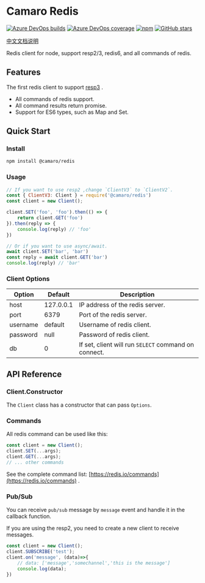 # Camaro Redis

[![Azure DevOps builds](https://img.shields.io/azure-devops/build/camarojs/redis/1)](https://dev.azure.com/camarojs/redis/_build/latest?definitionId=1)
[![Azure DevOps coverage](https://img.shields.io/azure-devops/coverage/camarojs/redis/1)](https://dev.azure.com/camarojs/redis/_build/latest?definitionId=1)
[![npm](https://img.shields.io/npm/dm/@camaro/redis)](https://www.npmjs.com/package/@camaro/redis)
[![GitHub stars](https://img.shields.io/github/stars/camarojs/redis)](https://github.com/camarojs/redis/stargazers)

[中文文档说明](./doc/zh-CN.md)

Redis client for node, support resp2/3, redis6, and all commands of redis.

## Features

The first redis client to support [resp3](https://github.com/antirez/RESP3/blob/master/spec.md) .

+ All commands of redis support.
+ All command results return promise.
+ Support for ES6 types, such as Map and Set.

## Quick Start

### Install

```bash
npm install @camaro/redis
```

### Usage

```js
// If you want to use resp2 ,change `ClientV3` to `ClientV2`.
const { ClientV3: Client } = require('@camaro/redis')
const client = new Client();

client.SET('foo', 'foo').then(() => {
    return client.GET('foo')
}).then(reply => {
    console.log(reply) // 'foo'
})

// Or if you want to use async/await.
await client.SET('bar', 'bar')
const reply = await client.GET('bar')
console.log(reply) // 'bar'
```

### Client Options

| Option | Default | Description |
| --- | --- | --- |
| host | 127.0.0.1 | IP address of the redis server. |
| port | 6379 | Port of the redis server. |
| username | default | Username of redis client. |
| password | null | Password of redis client. |
| db | 0 | If set, client will run `SELECT` command on connect. |

## API Reference

### Client.Constructor

The `Client` class has a constructor that can pass `Options`.

### Commands

All redis command can be used like this:

```js
const client = new Client();
client.SET(...args);
client.GET(...args);
// ... other commands
```

See the complete command list: [https://redis.io/commands](https://redis.io/commands) .

### Pub/Sub

You can receive `pub/sub` message by `message` event and handle it in the callback function.

If you are using the resp2, you need to create a new client to receive messages.

```js
const client = new Client();
client.SUBSCRIBE('test');
client.on('message', (data)=>{
    // data: ['message','somechannel','this is the message']
    console.log(data);    
})
```
